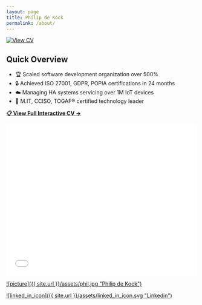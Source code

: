 ```yaml
---
layout: page
title: Philip de Kock
permalink: /about/
---
```

[![View CV](https://img.shields.io/badge/View-Interactive_CV-blue?style=for-the-badge)](https://yourusername.github.io/cv.html)

## Quick Overview
- 🏆 Scaled software development organization over 500%
- 🔒 Achieved ISO 27001, GDPR, POPIA certifications in 24 months  
- ☁️ Managing HA systems servicing over 1M IoT devices
- 🎯 M.IT, CCISO, TOGAF® certified technology leader

[**📋 View Full Interactive CV →**](https://apdekock.github.io/CV.html)

  <iframe frameborder="0" onload="resizeIframe(this)" 
style="max-width: 100%; width: 100% ;border-width: 0px; height: 400px; vertical-align: middle;"	src="../CV.html">
</iframe>

[![picture]({{ site.url }}/assets/phil.jpg "Philip de Kock")](https://za.linkedin.com/pub/philip-de-kock/3/686/5b9) 

[![linked_in_icon]({{ site.url }}/assets/linked_in_icon.svg "Linkedin")](https://za.linkedin.com/pub/philip-de-kock/3/686/5b9) 
